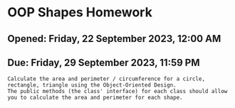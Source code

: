 # OOP Shapes Homework
## Opened: Friday, 22 September 2023, 12:00 AM
## Due: Friday, 29 September 2023, 11:59 PM

    Calculate the area and perimeter / circumference for a circle, rectangle, triangle using the Object-Oriented Design.
    The public methods (the class' interface) for each class should allow you to calculate the area and perimeter for each shape.